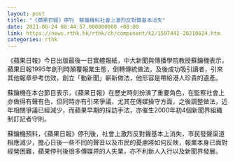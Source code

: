 ```yaml
---
layout: post
title: "《蘋果日報》停刊　蘇鑰機料社會上激烈反對聲基本消失"
date: 2021-06-24 08:44:57.000000000 +08:00
link: https://news.rthk.hk/rthk/ch/component/k2/1597442-20210624.htm
categories: rthk
---
```


《蘋果日報》今日出版最後一日實體報紙，中大新聞與傳播學院教授蘇鑰機表示，蘋果日報1995年創刊時顛覆報業生態，倒轉傳統做法，及後成功吸引讀者，引來其他報章參考仿效，創立「動新聞」嶄新做法，他形容是帶給港人珍貴的遺產。

蘇鑰機在本台節目表示，《蘋果日報》在歷史時刻扮演了重要角色，在監察社會上亦做得有聲有色，但同時亦有引來爭議，尤其在傳媒操守方面，之後調整做法，近年相關爭議已經減少，而蘋果早期的採訪手法，亦催生2000年初4個新聞界組織制訂記者守則。

蘇鑰機預料，《蘋果日報》停刊後，社會上激烈反對聲基本上消失，市民發聲渠道相應減少，擔心日後一些不同的聲音以及市民的憂慮將如何反映，報業本身已面對經營困難，蘋果停刊後很多傳媒界的人失業，亦不利新人入行以及新聞界發展。
